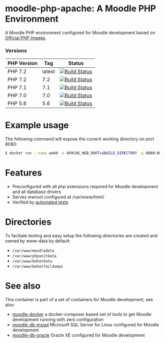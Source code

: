 # moodle-php-apache: A Moodle PHP Environment

A Moodle PHP environment configured for Moodle development based on [Official PHP Images](https://hub.docker.com/_/php/).

### Versions

| PHP Version  | Tag | Status |
|--------------|-----|--------|
| PHP 7.2 | latest | [![Build Status](https://travis-ci.org/caperneoignis/moodle-php-apache.svg?branch=master)](https://travis-ci.org/caperneoignis/moodle-php-apache)|
| PHP 7.2 | 7.2 | [![Build Status](https://travis-ci.org/caperneoignis/moodle-php-apache.svg?branch=master)](https://travis-ci.org/caperneoignis/moodle-php-apache)|
| PHP 7.1 | 7.1 | [![Build Status](https://travis-ci.org/caperneoignis/moodle-php-apache.svg?branch=php71)](https://travis-ci.org/caperneoignis/moodle-php-apache)|
| PHP 7.0 | 7.0 | [![Build Status](https://travis-ci.org/caperneoignis/moodle-php-apache.svg?branch=php70)](https://travis-ci.org/caperneoignis/moodle-php-apache)|
|PHP 5.6 | 5.6 | [![Build Status](https://travis-ci.org/caperneoignis/moodle-php-apache.svg?branch=php56)](https://travis-ci.org/caperneoignis/moodle-php-apache)|

# Example usage
The following command will expose the current working directory on port 8080:
```bash
$ docker run --name web0 -e APACHE_WEB_ROOT=$BUILD_DIRECTORY -p 8080:80  -v $PWD:/var/www/html moodlehq/moodle-php-apache:7.1
```

# Features

* Preconfigured with all php extensions required for Moodle development and all database drivers
* Serves wwroot configured at /var/www/html/
* Verified by [automated tests](https://travis-ci.org/moodlehq/moodle-php-apache)

# Directories

To faciliate testing and easy setup the following directories are created and owned by www-data by default:
* `/var/www/moodledata`
* `/var/www/phpunitdata`
* `/var/www/behatdata`
* `/var/www/behatfaildumps`


# See also
This container is part of a set of containers for Moodle development, see also:
* [moodle-docker](https://github.com/moodlehq/moodle-docker) a docker-composer based set of tools to get Moodle development running with zero configuration
* [moodle-db-mssql](https://github.com/moodlehq/moodle-db-mssql) Microsoft SQL Server for Linux configured for Moodle development
* [moodle-db-oracle](https://github.com/moodlehq/moodle-db-oracle) Oracle XE configured for Moodle development
